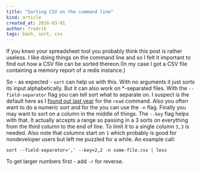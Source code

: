 ```yaml
---
title: "Sorting CSV on the command line"
kind: article
created_at: 2016-03-01
author: fredrik
tags: bash, sort, csv
---
```


If you knwo your spreadsheet tool you probably think this post is rather useless. I like doing things on the command
line and so I felt it important to find out how a CSV file can be sorted thereon.(In my case I got a CSV file containing
a memory report of a redis instance.)

So - as expected - `sort` can help us with this. With no arguments it just sorts its input alphabetically. But it can also
work on *-separated files. With the `--field-separator` flag you can tell sort what to separate on. I suspect <tab> is 
the default here as I [found out last year](http://highlevelbits.com/2015/08/bash.html) for the `read` command. Also you often want to do 
a numeric sort and for the you can use the `-n` flag. Finally you may want to sort on a column in the middle of things.
The `--key` flag helps with that. It actually accepts a range so passing in a 3 sorts on everything from the third column to 
the end of line. To limit it to a single column `3,3` is needed. Also note that columns start on `1` which probably is 
good for nondeveloper users but left me puzzled for a while. An example call:

    sort --field-separator=',' --key=2,2 -n some-file.csv | less

To get larger numbers first - add `-r` for reverse.
